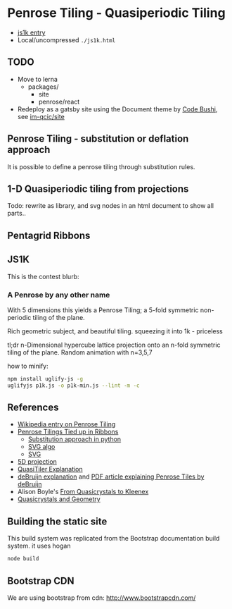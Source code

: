 # Penrose Tiling - Quasiperiodic Tiling

- [js1k entry](https://js1k.com/2013-spring/demo/1437)
- Local/uncompressed `./js1k.html`

## TODO

- Move to lerna
  - packages/
    - site
    - penrose/react
- Redeploy as a gatsby site using  the Document theme  by [Code Bushi](https://codebushi.com/gatsby-starters-and-themes/), see [im-qcic/site](https://github.com/daneroo/im-qcic/tree/master/packages/site)

## Penrose Tiling - substitution or deflation approach

It is possible to define a penrose tiling through substitution rules.

## 1-D Quasiperiodic tiling from projections

Todo: rewrite as library, and svg nodes in an html document to show all parts..

## Pentagrid Ribbons

## JS1K

This is the contest blurb:

### A Penrose by any other name

With 5 dimensions this yields a Penrose Tiling;
a 5-fold symmetric non-periodic tiling of the plane.

Rich geometric subject, and beautiful tiling.
squeezing it into 1k - priceless

tl;dr
n-Dimensional hypercube lattice projection onto an n-fold symmetric tiling of the plane.
Random animation with n=3,5,7

how to minify:

```bash
npm install uglify-js -g
uglifyjs p1k.js -o p1k-min.js --lint -m -c
```

## References

- [Wikipedia entry on Penrose Tiling](http://en.wikipedia.org/wiki/Penrose_tiling)
- [Penrose Tilings Tied up in Ribbons](http://www.ams.org/samplings/feature-column/fcarc-ribbons)
  - [Substitution approach in python](http://preshing.com/20110831/penrose-tiling-explained)
  - [SVG algo](http://www.intertwingly.net/blog/2006/07/06/Penrose-Tiling)
  - [SVG](http://intertwingly.net/stories/2006/07/06/penroseTiling.svg)
- [5D projection](http://www.quadibloc.com/math/pen06.htm)
- [QuasiTiler Explanation](http://www.geom.uiuc.edu/apps/quasitiler/)
- [deBruijn explanation](http://gregegan.customer.netspace.net.au/APPLETS/12/12.html) and [PDF article explaining Penrose Tiles by deBruijn](http://alexandria.tue.nl/repository/freearticles/597566.pdf)
- Alison Boyle's [From Quasicrystals to Kleenex](http://plus.maths.org/content/os/issue16/features/penrose/index)
- [Quasicrystals and Geometry](http://www.google.ca/url?sa=t&rct=j&q=&esrc=s&source=web&cd=1&ved=0CFIQFjAA&url=http%3A%2F%2Fciteseerx.ist.psu.edu%2Fviewdoc%2Fdownload%3Fdoi%3D10.1.1.29.2830%26rep%3Drep1%26type%3Dpdf&ei=fmbvT8mmDIXp6wHi64mDBg&usg=AFQjCNG5tU2s2qmiN2_waEomglX5hLh8kw)

## Building the static site

This build system was replicated from the Bootstrap documentation build system. it uses hogan

```bash
node build
```

## Bootstrap CDN

We are using bootstrap from cdn: <http://www.bootstrapcdn.com/>
